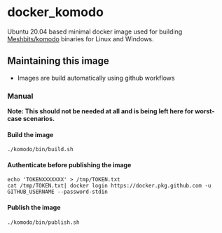 # docker_komodo

Ubuntu 20.04 based minimal docker image used for building [Meshbits/komodo](https://github.com/Meshbits/komodo) binaries for Linux and Windows.

## Maintaining this image

- Images are build automatically using github workflows

### Manual

**Note: This should not be needed at all and is being left here for worst-case scenarios.**

#### Build the image

```shell
./komodo/bin/build.sh
```

#### Authenticate before publishing the image
```shell
echo 'TOKENXXXXXXX' > /tmp/TOKEN.txt
cat /tmp/TOKEN.txt| docker login https://docker.pkg.github.com -u GITHUB_USERNAME --password-stdin
```

#### Publish the image

```shell
./komodo/bin/publish.sh
```
